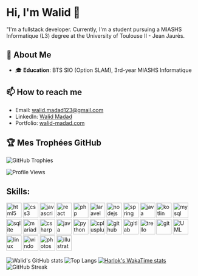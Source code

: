 # Hi, I'm Walid 👋

"I'm a fullstack developer. Currently, I'm a student pursuing a MIASHS Informatique (L3) degree at the University of Toulouse II - Jean Jaurès.

## 🚀 About Me

- 🎓 **Education**: BTS SIO (Option SLAM), 3rd-year MIASHS Informatique

## 📫 How to reach me

- Email: walid.madad123@gmail.com
- LinkedIn: [Walid Madad](https://www.linkedin.com/in/walid-madad-610828200/)
- Portfolio: [walid-madad.com](https://walid-madad.com)

## 🏆 Mes Trophées GitHub

![GitHub Trophies](https://github-profile-trophy.vercel.app/?username=walidmadad&theme=radical)

![Profile Views](https://komarev.com/ghpvc/?username=walidmadad&color=brightgreen)

## **Skills**:
<p align="left">
  <img src="https://cdn.jsdelivr.net/gh/devicons/devicon/icons/html5/html5-original.svg" alt="html5" width="40" height="40"/>
  <img src="https://cdn.jsdelivr.net/gh/devicons/devicon/icons/css3/css3-original.svg" alt="css3" width="40" height="40"/>
  <img src="https://cdn.jsdelivr.net/gh/devicons/devicon/icons/javascript/javascript-original.svg" alt="javascript" width="40" height="40"/>
  <img src="https://cdn.jsdelivr.net/gh/devicons/devicon/icons/react/react-original.svg" alt="react" width="40" height="40"/>

  <img src="https://cdn.jsdelivr.net/gh/devicons/devicon/icons/php/php-original.svg" alt="php" width="40" height="40"/>
  <img src="https://www.svgrepo.com/show/376332/laravel.svg" alt="laravel" width="40" height="40"/>
  <img src="https://www.svgrepo.com/show/452075/node-js.svg" alt="nodejs" width="40" height="40"/>
  <img src="https://www.svgrepo.com/show/354379/spring.svg" alt="spring" width="40" height="40"/>

  <img src="https://www.svgrepo.com/show/452234/java.svg" alt="java" width="40" height="40"/>
  <img src="https://www.svgrepo.com/show/373728/kotlin.svg" alt="kotlin" width="40" height="40"/>

  <img src="https://www.svgrepo.com/show/303251/mysql-logo.svg" alt="mysql" width="40" height="40"/>
  <img src="https://www.svgrepo.com/show/354381/sqlite.svg" alt="sqlite" width="40" height="40"/>
  <img src="https://www.svgrepo.com/show/354039/mariadb.svg" alt="mariadb" width="40" height="40"/>

  <img src="https://cdn.jsdelivr.net/gh/devicons/devicon/icons/csharp/csharp-original.svg" alt="csharp" width="40" height="40"/>
  <img src="https://www.svgrepo.com/show/452234/java.svg" alt="java" width="40" height="40"/>
  <img src="https://cdn.jsdelivr.net/gh/devicons/devicon/icons/python/python-original.svg" alt="python" width="40" height="40"/>
  <img src="https://cdn.jsdelivr.net/gh/devicons/devicon/icons/cplusplus/cplusplus-original.svg" alt="cplusplus" width="40" height="40"/>

  <img src="https://www.svgrepo.com/show/475654/github-color.svg" alt="github" width="40" height="40"/>
  <img src="https://www.svgrepo.com/show/373625/gitlab.svg" alt="gitlab" width="40" height="40"/>
  <img src="https://www.svgrepo.com/show/475688/trello-color.svg" alt="trello" width="40" height="40"/>

  <img src="https://www.svgrepo.com/show/452210/git.svg" alt="git" width="40" height="40"/>

  <img src="https://upload.wikimedia.org/wikipedia/commons/d/d5/UML_logo.svg" alt="UML" width="40" height="40"/>

  <img src="https://www.svgrepo.com/show/448236/linux.svg" alt="linux" width="40" height="40"/>
  <img src="https://www.svgrepo.com/show/382713/windows-applications.svg" alt="windows" width="40" height="40"/>

  <img src="https://www.svgrepo.com/show/373968/photoshop.svg" alt="photoshop" width="40" height="40"/>
  <img src="https://www.svgrepo.com/show/452147/adobe-illustrator.svg" alt="illustrator" width="40" height="40"/>
</p>


![Walid's GitHub stats](https://github-readme-stats.vercel.app/api?username=walidmadad&show_icons=true&theme=transparent) 
![Top Langs](https://github-readme-stats.vercel.app/api/top-langs/?username=walidmadad&layout=compact&theme=transparent) 
[![Harlok's WakaTime stats](https://github-readme-stats.vercel.app/api/wakatime?username=walidmadad)](https://github.com/anuraghazra/github-readme-stats)
![GitHub Streak](https://streak-stats.demolab.com/?user=walidmadad&theme=radical) 




